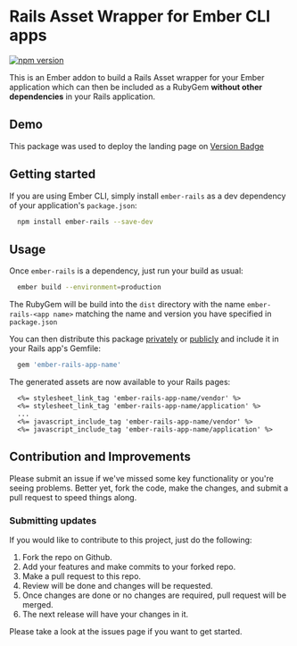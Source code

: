 # Rails Asset Wrapper for Ember CLI apps

[![npm version](https://badge.fury.io/js/ember-rails.svg)](https://badge.fury.io/js/ember-rails)

This is an Ember addon to build a Rails Asset wrapper for your Ember application which can then
be included as a RubyGem **without other dependencies** in your Rails application.

## Demo

This package was used to deploy the landing page on [Version Badge](https://badge.fury.io/)

## Getting started

If you are using Ember CLI, simply install `ember-rails` as a dev dependency of your
application's `package.json`:

```bash
  npm install ember-rails --save-dev
```

## Usage

Once `ember-rails` is a dependency, just run your build as usual:

```bash
  ember build --environment=production
```

The RubyGem will be build into the `dist` directory with the name `ember-rails-<app name>`
matching the name and version you have specified in `package.json`

You can then distribute this package [privately](https://gemfury.com) or
[publicly](https://rubygems.org) and include it in your Rails app's Gemfile:

```ruby
  gem 'ember-rails-app-name'
```

The generated assets are now available to your Rails pages:

```erb
  <%= stylesheet_link_tag 'ember-rails-app-name/vendor' %>
  <%= stylesheet_link_tag 'ember-rails-app-name/application' %>
  ...
  <%= javascript_include_tag 'ember-rails-app-name/vendor' %>
  <%= javascript_include_tag 'ember-rails-app-name/application' %>
```

## Contribution and Improvements

Please submit an issue if we've missed some key functionality or you're seeing problems.
Better yet, fork the code, make the changes, and submit a pull request to speed things along.

### Submitting updates

If you would like to contribute to this project, just do the following:

1. Fork the repo on Github.
2. Add your features and make commits to your forked repo.
3. Make a pull request to this repo.
4. Review will be done and changes will be requested.
5. Once changes are done or no changes are required, pull request will be merged.
6. The next release will have your changes in it.

Please take a look at the issues page if you want to get started.
